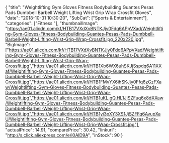{
	"title": "Weightlifting Gym Gloves Fitness Bodybuilding Guantes Pesas Pads Dumbbell Barbell Weight Lifting Wrist Grip Wrap Crossfit Gloves",
	"date": "2018-10-31 10:30:20",
	"SubCat": ["Sports & Entertainment"],
	"categories": ["Fitness "],
	"thumbnailImage": "https://ae01.alicdn.com/kf/HTB17VXdXvBNTKJjy0Fdq6APpVXad/Weightlifting-Gym-Gloves-Fitness-Bodybuilding-Guantes-Pesas-Pads-Dumbbell-Barbell-Weight-Lifting-Wrist-Grip-Wrap-Crossfit.jpg_220x220.jpg",
	"BigImage": ["https://ae01.alicdn.com/kf/HTB17VXdXvBNTKJjy0Fdq6APpVXad/Weightlifting-Gym-Gloves-Fitness-Bodybuilding-Guantes-Pesas-Pads-Dumbbell-Barbell-Weight-Lifting-Wrist-Grip-Wrap-Crossfit.jpg","https://ae01.alicdn.com/kf/HTB1Xb6WX6uhSKJjSspdq6A11XXaf/Weightlifting-Gym-Gloves-Fitness-Bodybuilding-Guantes-Pesas-Pads-Dumbbell-Barbell-Weight-Lifting-Wrist-Grip-Wrap-Crossfit.jpg","https://ae01.alicdn.com/kf/HTB1FMvYX6ihSKJjy0Ffq6zGzFXaw/Weightlifting-Gym-Gloves-Fitness-Bodybuilding-Guantes-Pesas-Pads-Dumbbell-Barbell-Weight-Lifting-Wrist-Grip-Wrap-Crossfit.jpg","https://ae01.alicdn.com/kf/HTB1uKL.gQ.HL1JjSZFuq6x8dXXaw/Weightlifting-Gym-Gloves-Fitness-Bodybuilding-Guantes-Pesas-Pads-Dumbbell-Barbell-Weight-Lifting-Wrist-Grip-Wrap-Crossfit.jpg","https://ae01.alicdn.com/kf/HTB1yi3pXY3XS1JjSZFFq6AvupXaU/Weightlifting-Gym-Gloves-Fitness-Bodybuilding-Guantes-Pesas-Pads-Dumbbell-Barbell-Weight-Lifting-Wrist-Grip-Wrap-Crossfit.jpg"],
	"actualPrice": 14.91,
	"comparePrice": 30.42,
	"linkurl": "http://s.click.aliexpress.com/e/i0AlD9A",
	"inStock": 90
}
